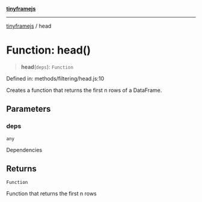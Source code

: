 [**tinyframejs**](../README.md)

***

[tinyframejs](../README.md) / head

# Function: head()

> **head**(`deps`): `Function`

Defined in: methods/filtering/head.js:10

Creates a function that returns the first n rows of a DataFrame.

## Parameters

### deps

`any`

Dependencies

## Returns

`Function`

Function that returns the first n rows
